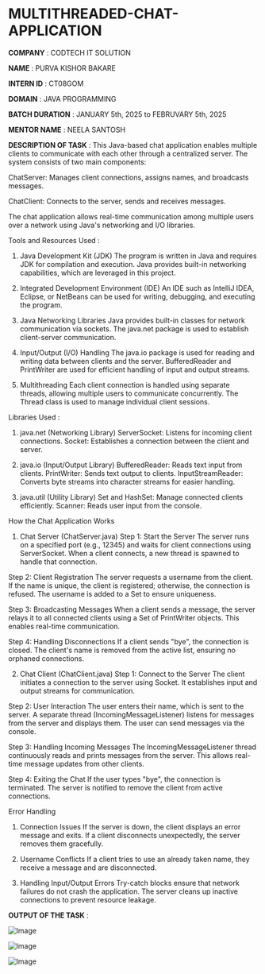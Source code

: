 # MULTITHREADED-CHAT-APPLICATION

**COMPANY** : CODTECH IT SOLUTION

**NAME** : PURVA KISHOR BAKARE

**INTERN ID** : CT08GOM

**DOMAIN** : JAVA PROGRAMMING

**BATCH DURATION** : JANUARY 5th, 2025 to FEBRUVARY 5th, 2025

**MENTOR NAME** : NEELA SANTOSH

**DESCRIPTION OF TASK** : This Java-based chat application enables multiple clients to communicate with each other through a centralized server. The system consists of two main components:

ChatServer: Manages client connections, assigns names, and broadcasts messages.

ChatClient: Connects to the server, sends and receives messages.

The chat application allows real-time communication among multiple users over a network using Java's networking and I/O libraries.

Tools and Resources Used :
1. Java Development Kit (JDK)
The program is written in Java and requires JDK for compilation and execution.
Java provides built-in networking capabilities, which are leveraged in this project.

2. Integrated Development Environment (IDE)
An IDE such as IntelliJ IDEA, Eclipse, or NetBeans can be used for writing, debugging, and executing the program.

3. Java Networking Libraries
Java provides built-in classes for network communication via sockets.
The java.net package is used to establish client-server communication.

4. Input/Output (I/O) Handling
The java.io package is used for reading and writing data between clients and the server.
BufferedReader and PrintWriter are used for efficient handling of input and output streams.

5. Multithreading
Each client connection is handled using separate threads, allowing multiple users to communicate concurrently.
The Thread class is used to manage individual client sessions.

Libraries Used :
1. java.net (Networking Library)
ServerSocket: Listens for incoming client connections.
Socket: Establishes a connection between the client and server.

2. java.io (Input/Output Library)
BufferedReader: Reads text input from clients.
PrintWriter: Sends text output to clients.
InputStreamReader: Converts byte streams into character streams for easier handling.

3. java.util (Utility Library)
Set and HashSet: Manage connected clients efficiently.
Scanner: Reads user input from the console.

How the Chat Application Works
1. Chat Server (ChatServer.java)
Step 1: Start the Server
The server runs on a specified port (e.g., 12345) and waits for client connections using ServerSocket.
When a client connects, a new thread is spawned to handle that connection.

Step 2: Client Registration
The server requests a username from the client.
If the name is unique, the client is registered; otherwise, the connection is refused.
The username is added to a Set to ensure uniqueness.

Step 3: Broadcasting Messages
When a client sends a message, the server relays it to all connected clients using a Set of PrintWriter objects.
This enables real-time communication.

Step 4: Handling Disconnections
If a client sends "bye", the connection is closed.
The client's name is removed from the active list, ensuring no orphaned connections.

2. Chat Client (ChatClient.java)
Step 1: Connect to the Server
The client initiates a connection to the server using Socket.
It establishes input and output streams for communication.

Step 2: User Interaction
The user enters their name, which is sent to the server.
A separate thread (IncomingMessageListener) listens for messages from the server and displays them.
The user can send messages via the console.

Step 3: Handling Incoming Messages
The IncomingMessageListener thread continuously reads and prints messages from the server.
This allows real-time message updates from other clients.

Step 4: Exiting the Chat
If the user types "bye", the connection is terminated.
The server is notified to remove the client from active connections.

Error Handling
1. Connection Issues
If the server is down, the client displays an error message and exits.
If a client disconnects unexpectedly, the server removes them gracefully.

2. Username Conflicts
If a client tries to use an already taken name, they receive a message and are disconnected.

3. Handling Input/Output Errors
Try-catch blocks ensure that network failures do not crash the application.
The server cleans up inactive connections to prevent resource leakage.

**OUTPUT OF THE TASK** :

![Image](https://github.com/user-attachments/assets/a59ef839-d3b1-442f-80e2-9a071a25f938)

![Image](https://github.com/user-attachments/assets/8a478fbe-5024-4471-bb03-a562a59e6a8b)

![Image](https://github.com/user-attachments/assets/97f578fd-11a7-4b92-942d-a521f9d49714)

